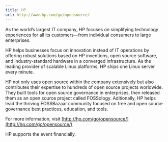 ```yaml
---
title: HP
url: http://www.hp.com/go/opensource/
---
```

As the world’s largest IT company, HP focuses on simplifying technology
experiences for all its customers&mdash;from individual consumers to large
enterprises.

HP helps businesses focus on innovation instead of IT operations by offering
robust solutions based on HP inventions, open source software, and
industry-standard hardware in a converged infrastructure.
As the leading provider of scalable Linux platforms, HP ships one Linux server
every minute.

HP not only uses open source within the company extensively but also
contributes their expertise to hundreds of open source projects worldwide.
They built tools for open source governance in enterprises, then released them
as an open source project called FOSSology.
Aditionally, HP helps lead the thriving FOSSBazaar community focused on free and
open source governance best practices, education, and tools.

For more information, visit
[http://hp.com/go/opensource/](http://hp.com/go/opensource/)

HP supports the event financially.
